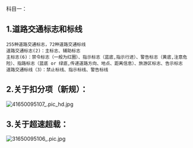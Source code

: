 科目一：
## 1.道路交通标志和标线
```
255种道路交通标志，72种道路交通标线
道路交通标志(2)：主标志、辅助标志
主标志(6)：禁令标志（一般为红圈）、指示标志（蓝底,指示行进）、警告标志（黄底,注意危险）、指路标志（蓝底 or 绿底,传递道路方向、地点、距离信息）、旅游区标志、告示标志
道路交通标线（3）：禁止标线、指示标线、警告标线
```
## 2.关于扣分项（新规）：

![41650095107_.pic_hd.jpg](https://s1.imagehub.cc/images/2022/04/17/41650095107_.pic_hd.jpg)

## 3.关于超速超载：
![31650095106_.pic.jpg](https://s1.imagehub.cc/images/2022/04/17/31650095106_.pic.jpg)